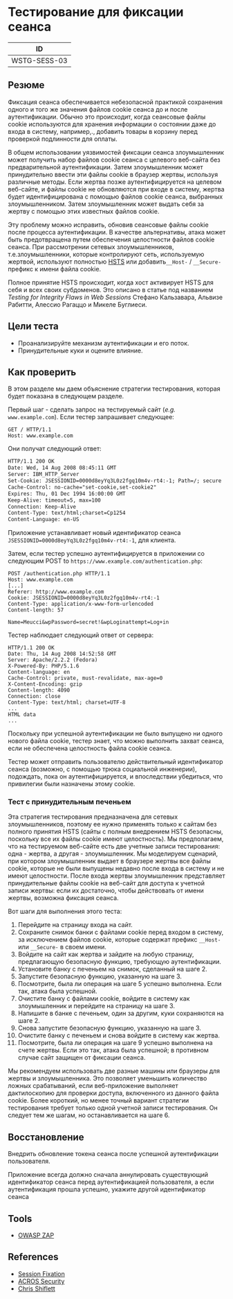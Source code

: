 # Тестирование для фиксации сеанса

| ID |
| ------------- |
| WSTG-SESS-03 |

## Резюме

Фиксация сеанса обеспечивается небезопасной практикой сохранения одного и того же значения файлов cookie сеанса до и после аутентификации. Обычно это происходит, когда сеансовые файлы cookie используются для хранения информации о состоянии даже до входа в систему, например,., добавить товары в корзину перед проверкой подлинности для оплаты.

В общем использовании уязвимостей фиксации сеанса злоумышленник может получить набор файлов cookie сеанса с целевого веб-сайта без предварительной аутентификации. Затем злоумышленник может принудительно ввести эти файлы cookie в браузер жертвы, используя различные методы. Если жертва позже аутентифицируется на целевом веб-сайте, и файлы cookie не обновляются при входе в систему, жертва будет идентифицирована с помощью файлов cookie сеанса, выбранных злоумышленником. Затем злоумышленник может выдать себя за жертву с помощью этих известных файлов cookie.

Эту проблему можно исправить, обновив сеансовые файлы cookie после процесса аутентификации. В качестве альтернативы, атака может быть предотвращена путем обеспечения целостности файлов cookie сеанса. При рассмотрении сетевых злоумышленников, т.е.злоумышленники, которые контролируют сеть, используемую жертвой, используют полностью [HSTS](https://en.wikipedia.org/wiki/HTTP_Strict_Transport_Security) или добавить`__Host-` / `__Secure-` префикс к имени файла cookie.

Полное принятие HSTS происходит, когда хост активирует HSTS для себя и всех своих субдоменов. Это описано в статье под названием *Testing for Integrity Flaws in Web Sessions* Стефано Кальзавара, Альвизе Рабитти, Алессио Рагаццо и Микеле Буглиеси.

## Цели теста

- Проанализируйте механизм аутентификации и его поток.
- Принудительные куки и оцените влияние.

## Как проверить

В этом разделе мы даем объяснение стратегии тестирования, которая будет показана в следующем разделе.

Первый шаг - сделать запрос на тестируемый сайт (_e.g._ `www.example.com`). Если тестер запрашивает следующее:

```http
GET / HTTP/1.1
Host: www.example.com
```

Они получат следующий ответ:

```html
HTTP/1.1 200 OK
Date: Wed, 14 Aug 2008 08:45:11 GMT
Server: IBM_HTTP_Server
Set-Cookie: JSESSIONID=0000d8eyYq3L0z2fgq10m4v-rt4:-1; Path=/; secure
Cache-Control: no-cache="set-cookie,set-cookie2"
Expires: Thu, 01 Dec 1994 16:00:00 GMT
Keep-Alive: timeout=5, max=100
Connection: Keep-Alive
Content-Type: text/html;charset=Cp1254
Content-Language: en-US
```

Приложение устанавливает новый идентификатор сеанса `JSESSIONID=0000d8eyYq3L0z2fgq10m4v-rt4:-1`, для клиента.

Затем, если тестер успешно аутентифицируется в приложении со следующим POST to `https://www.example.com/authentication.php`:

```http
POST /authentication.php HTTP/1.1
Host: www.example.com
[...]
Referer: http://www.example.com
Cookie: JSESSIONID=0000d8eyYq3L0z2fgq10m4v-rt4:-1
Content-Type: application/x-www-form-urlencoded
Content-length: 57

Name=Meucci&wpPassword=secret!&wpLoginattempt=Log+in
```

Тестер наблюдает следующий ответ от сервера:

```http
HTTP/1.1 200 OK
Date: Thu, 14 Aug 2008 14:52:58 GMT
Server: Apache/2.2.2 (Fedora)
X-Powered-By: PHP/5.1.6
Content-language: en
Cache-Control: private, must-revalidate, max-age=0
X-Content-Encoding: gzip
Content-length: 4090
Connection: close
Content-Type: text/html; charset=UTF-8
...
HTML data
...
```

Поскольку при успешной аутентификации не было выпущено ни одного нового файла cookie, тестер знает, что можно выполнить захват сеанса, если не обеспечена целостность файла cookie сеанса.

Тестер может отправить пользователю действительный идентификатор сеанса (возможно, с помощью трюка социальной инженерии), подождать, пока он аутентифицируется, и впоследствии убедиться, что привилегии были назначены этому cookie.

### Тест с принудительным печеньем

Эта стратегия тестирования предназначена для сетевых злоумышленников, поэтому ее нужно применять только к сайтам без полного принятия HSTS (сайты с полным внедрением HSTS безопасны, поскольку все их файлы cookie имеют целостность). Мы предполагаем, что на тестируемом веб-сайте есть две учетные записи тестирования: одна - жертва, а другая - злоумышленник. Мы моделируем сценарий, при котором злоумышленник выдает в браузере жертвы все файлы cookie, которые не были выпущены недавно после входа в систему и не имеют целостности. После входа жертвы злоумышленник представляет принудительные файлы cookie на веб-сайт для доступа к учетной записи жертвы: если их достаточно, чтобы действовать от имени жертвы, возможна фиксация сеанса.

Вот шаги для выполнения этого теста:

1. Перейдите на страницу входа на сайт.
2. Сохраните снимок банки с файлами cookie перед входом в систему, за исключением файлов cookie, которые содержат префикс `__Host-` или `__Secure-` в своем имени.
3. Войдите на сайт как жертва и зайдите на любую страницу, предлагающую безопасную функцию, требующую аутентификации.
4. Установите банку с печеньем на снимок, сделанный на шаге 2.
5. Запустите безопасную функцию, указанную на шаге 3.
6. Посмотрите, была ли операция на шаге 5 успешно выполнена. Если так, атака была успешной.
7. Очистите банку с файлами cookie, войдите в систему как злоумышленник и перейдите на страницу на шаге 3.
8. Напишите в банке с печеньем, один за другим, куки сохраняются на шаге 2.
9. Снова запустите безопасную функцию, указанную на шаге 3.
10. Очистите банку с печеньем и снова войдите в систему как жертва.
11. Посмотрите, была ли операция на шаге 9 успешно выполнена на счете жертвы. Если это так, атака была успешной; в противном случае сайт защищен от фиксации сеанса.

Мы рекомендуем использовать две разные машины или браузеры для жертвы и злоумышленника. Это позволяет уменьшить количество ложных срабатываний, если веб-приложение выполняет дактилоскопию для проверки доступа, включенного из данного файла cookie. Более короткий, но менее точный вариант стратегии тестирования требует только одной учетной записи тестирования. Он следует тем же шагам, но останавливается на шаге 6.

## Восстановление

Внедрить обновление токена сеанса после успешной аутентификации пользователя.

Приложение всегда должно сначала аннулировать существующий идентификатор сеанса перед аутентификацией пользователя, а если аутентификация прошла успешно, укажите другой идентификатор сеанса

## Tools

- [OWASP ZAP](https://www.zaproxy.org)

## References

- [Session Fixation](https://owasp.org/www-community/attacks/Session_fixation)
- [ACROS Security](https://www.acrossecurity.com/papers/session_fixation.pdf)
- [Chris Shiflett](http://shiflett.org/articles/session-fixation)
